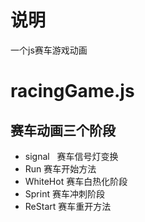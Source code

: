 # 说明
一个js赛车游戏动画
# racingGame.js<br>
## 赛车动画三个阶段 <br>
* signal   赛车信号灯变换 <br>
* Run      赛车开始方法<br>
* WhiteHot 赛车白热化阶段<br>
* Sprint   赛车冲刺阶段<br>
* ReStart  赛车重开方法<br>

